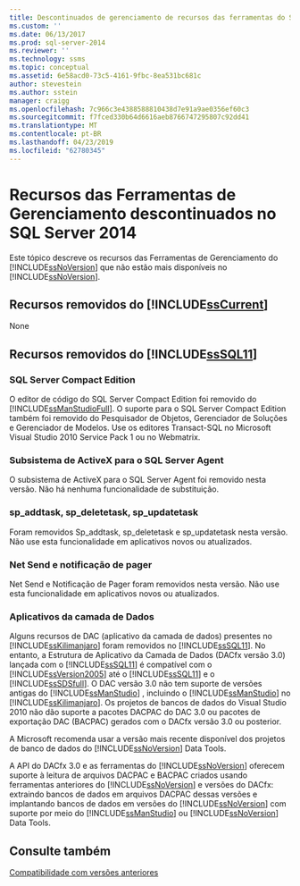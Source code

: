 ```yaml
---
title: Descontinuados de gerenciamento de recursos das ferramentas do SQL Server 2014 | Microsoft Docs
ms.custom: ''
ms.date: 06/13/2017
ms.prod: sql-server-2014
ms.reviewer: ''
ms.technology: ssms
ms.topic: conceptual
ms.assetid: 6e58acd0-73c5-4161-9fbc-8ea531bc681c
author: stevestein
ms.author: sstein
manager: craigg
ms.openlocfilehash: 7c966c3e4388588810438d7e91a9ae0356ef60c3
ms.sourcegitcommit: f7fced330b64d6616aeb8766747295807c92dd41
ms.translationtype: MT
ms.contentlocale: pt-BR
ms.lasthandoff: 04/23/2019
ms.locfileid: "62780345"
---
```

# <a name="discontinued-management-tools-features-in-sql-server-2014"></a>Recursos das Ferramentas de Gerenciamento descontinuados no SQL Server 2014
  Este tópico descreve os recursos das Ferramentas de Gerenciamento do [!INCLUDE[ssNoVersion](../includes/ssnoversion-md.md)] que não estão mais disponíveis no [!INCLUDE[ssNoVersion](../includes/ssnoversion-md.md)].  
  
## <a name="features-removed-in-includesscurrentincludessscurrent-mdmd"></a>Recursos removidos do [!INCLUDE[ssCurrent](../includes/sscurrent-md.md)]  
 None  
  
## <a name="features-removed-in-includesssql11includessssql11-mdmd"></a>Recursos removidos do [!INCLUDE[ssSQL11](../includes/sssql11-md.md)]  
  
### <a name="sql-server-compact-edition"></a>SQL Server Compact Edition  
 O editor de código do SQL Server Compact Edition foi removido do [!INCLUDE[ssManStudioFull](../includes/ssmanstudiofull-md.md)]. O suporte para o SQL Server Compact Edition também foi removido do Pesquisador de Objetos, Gerenciador de Soluções e Gerenciador de Modelos. Use os editores Transact-SQL no Microsoft Visual Studio 2010 Service Pack 1 ou no Webmatrix.  
  
### <a name="activex-subsystem-for-sql-server-agent"></a>Subsistema de ActiveX para o SQL Server Agent  
 O subsistema de ActiveX para o SQL Server Agent foi removido nesta versão. Não há nenhuma funcionalidade de substituição.  
  
### <a name="spaddtask-spdeletetask-spupdatetask"></a>sp_addtask, sp_deletetask, sp_updatetask  
 Foram removidos Sp_addtask, sp_deletetask e sp_updatetask nesta versão. Não use esta funcionalidade em aplicativos novos ou atualizados.  
  
### <a name="net-send-and-pager-notification"></a>Net Send e notificação de pager  
 Net Send e Notificação de Pager foram removidos nesta versão. Não use esta funcionalidade em aplicativos novos ou atualizados.  
  
### <a name="data-tier-applications"></a>Aplicativos da camada de Dados  
 Alguns recursos de DAC (aplicativo da camada de dados) presentes no [!INCLUDE[ssKilimanjaro](../includes/sskilimanjaro-md.md)] foram removidos no [!INCLUDE[ssSQL11](../includes/sssql11-md.md)]. No entanto, a Estrutura de Aplicativo da Camada de Dados (DACfx versão 3.0) lançada com o [!INCLUDE[ssSQL11](../includes/sssql11-md.md)] é compatível com o [!INCLUDE[ssVersion2005](../includes/ssversion2005-md.md)] até o [!INCLUDE[ssSQL11](../includes/sssql11-md.md)] e o [!INCLUDE[ssSDSfull](../includes/sssdsfull-md.md)]. O DAC versão 3.0 não tem suporte de versões antigas do [!INCLUDE[ssManStudio](../includes/ssmanstudio-md.md)] , incluindo o [!INCLUDE[ssManStudio](../includes/ssmanstudio-md.md)] no [!INCLUDE[ssKilimanjaro](../includes/sskilimanjaro-md.md)]. Os projetos de bancos de dados do Visual Studio 2010 não dão suporte a pacotes DACPAC do DAC 3.0 ou pacotes de exportação DAC (BACPAC) gerados com o DACfx versão 3.0 ou posterior.  
  
 A Microsoft recomenda usar a versão mais recente disponível dos projetos de banco de dados do [!INCLUDE[ssNoVersion](../includes/ssnoversion-md.md)] Data Tools.  
  
 A API do DACfx 3.0 e as ferramentas do [!INCLUDE[ssNoVersion](../includes/ssnoversion-md.md)] oferecem suporte à leitura de arquivos DACPAC e BACPAC criados usando ferramentas anteriores do [!INCLUDE[ssNoVersion](../includes/ssnoversion-md.md)] e versões do DACfx: extraindo bancos de dados em arquivos DACPAC dessas versões e implantando bancos de dados em versões do [!INCLUDE[ssNoVersion](../includes/ssnoversion-md.md)] com suporte por meio do [!INCLUDE[ssManStudio](../includes/ssmanstudio-md.md)] ou [!INCLUDE[ssNoVersion](../includes/ssnoversion-md.md)] Data Tools.  
  
## <a name="see-also"></a>Consulte também  
 [Compatibilidade com versões anteriores](../../2014/getting-started/backward-compatibility.md)  
  
  
